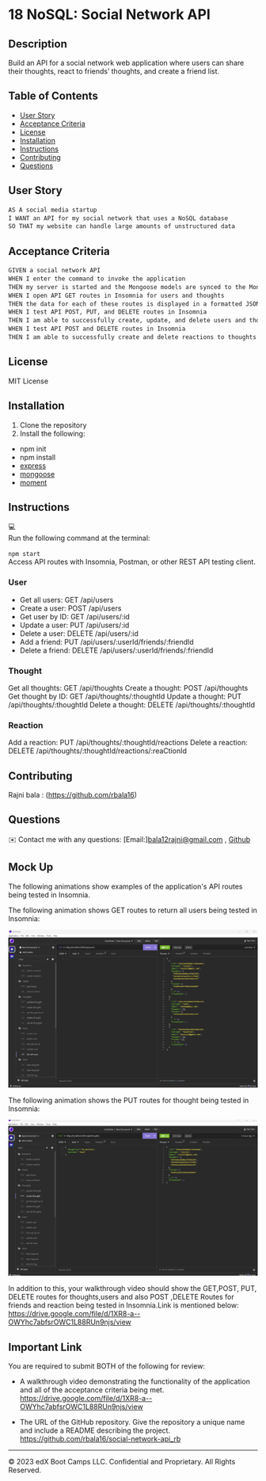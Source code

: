 # 18 NoSQL: Social Network API

## Description

Build an API for a social network web application where users can share their thoughts, react to friends’ thoughts, and create a friend list. 

## Table of Contents

- [User Story](#user-story)
- [Acceptance Criteria](#acceptance-criteria)
- [License](#license)
- [Installation](#installation)
- [Instructions](#instructions)
- [Contributing](#contributing)
- [Questions](#questions)

## User Story

```md
AS A social media startup
I WANT an API for my social network that uses a NoSQL database
SO THAT my website can handle large amounts of unstructured data
```

## Acceptance Criteria

```md
GIVEN a social network API
WHEN I enter the command to invoke the application
THEN my server is started and the Mongoose models are synced to the MongoDB database
WHEN I open API GET routes in Insomnia for users and thoughts
THEN the data for each of these routes is displayed in a formatted JSON
WHEN I test API POST, PUT, and DELETE routes in Insomnia
THEN I am able to successfully create, update, and delete users and thoughts in my database
WHEN I test API POST and DELETE routes in Insomnia
THEN I am able to successfully create and delete reactions to thoughts and add and remove friends to a user’s friend list
```

## License 
MIT License

## Installation
1. Clone the repository
2. Install the following: 
- npm init
- npm install
- [express](https://www.npmjs.com/package/express)
- [mongoose](https://www.npmjs.com/package/mongoose)
- [moment](https://www.npmjs.com/package/moment)

## Instructions
💻   
Run the following command at the terminal:

`npm start` <br>
Access API routes with Insomnia, Postman, or other REST API testing client.<br>

### User

- Get all users: GET /api/users
- Create a user: POST /api/users
- Get user by ID: GET /api/users/:id
- Update a user: PUT /api/users/:id
- Delete a user: DELETE /api/users/:id
- Add a friend: PUT /api/users/:userId/friends/:friendId
- Delete a friend: DELETE /api/users/:userId/friends/:friendId

### Thought

Get all thoughts: GET /api/thoughts
Create a thought: POST /api/thoughts
Get thought by ID: GET /api/thoughts/:thoughtId
Update a thought: PUT /api/thoughts/:thoughtId
Delete a thought: DELETE /api/thoughts/:thoughtId

### Reaction

Add a reaction: PUT /api/thoughts/:thoughtId/reactions
Delete a reaction: DELETE /api/thoughts/:thoughtId/reactions/:reaCtionId


## Contributing
Rajni bala : (https://github.com/rbala16)

## Questions
✉️ Contact me with any questions: [Email:]bala12rajni@gmail.com , [Github](https://github.com/rbala16)<br />

## Mock Up

The following animations show examples of the application's API routes being tested in Insomnia.

The following animation shows GET routes to return all users  being tested in Insomnia:

![Demo of GET routes to return all users  being tested in Insomnia.](./assets/demo1.jpg)

The following animation shows the  PUT routes for thought being tested in Insomnia:

![Demo that shows the PPUT routes for thought being tested in Insomnia.](./assets/demo2.jpg)

In addition to this, your walkthrough video should show the GET,POST, PUT, DELETE routes for thoughts,users and also POST ,DELETE Routes for friends and reaction  being tested in Insomnia.Link is mentioned below:<br>
https://drive.google.com/file/d/1XR8-a--OWYhc7abfsrOWC1L88RUn9njs/view




## Important Link

You are required to submit BOTH of the following for review:

* A walkthrough video demonstrating the functionality of the application and all of the acceptance criteria being met.<br>
https://drive.google.com/file/d/1XR8-a--OWYhc7abfsrOWC1L88RUn9njs/view

* The URL of the GitHub repository. Give the repository a unique name and include a README describing the project.<br>
https://github.com/rbala16/social-network-api_rb
---
© 2023 edX Boot Camps LLC. Confidential and Proprietary. All Rights Reserved.
